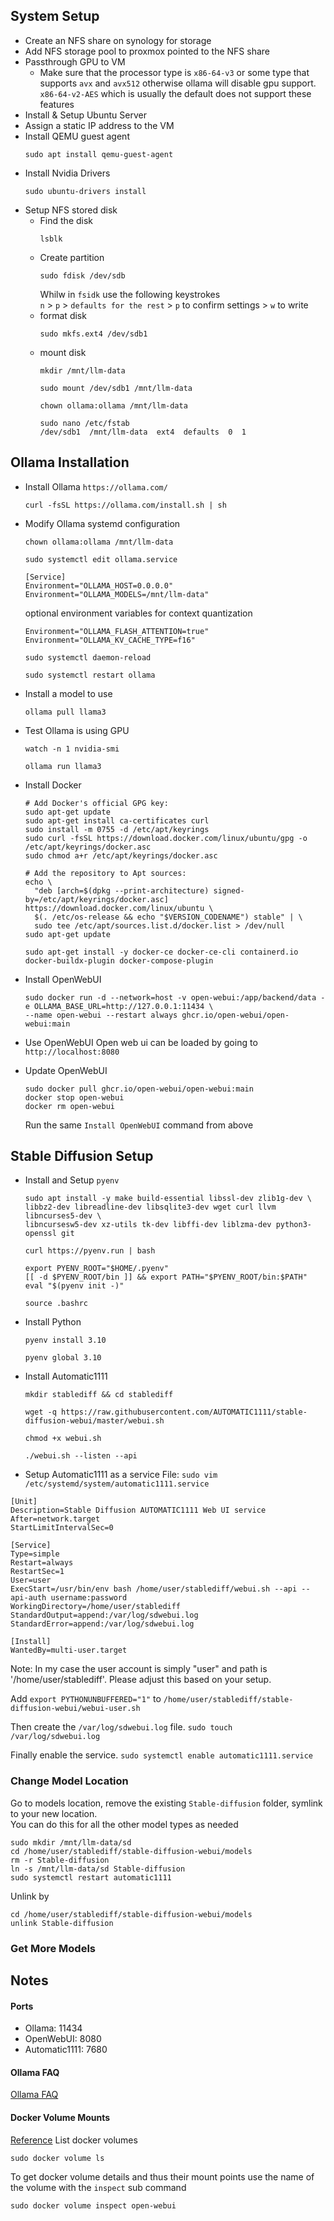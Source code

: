 ## System Setup
- Create an NFS share on synology for storage
- Add NFS storage pool to proxmox pointed to the NFS share
- Passthrough GPU to VM
  - Make sure that the processor type is `x86-64-v3` or some type that supports `avx` and `avx512` otherwise
  ollama will disable gpu support. `x86-64-v2-AES` which is usually the default does not support these features
- Install & Setup Ubuntu Server 
- Assign a static IP address to the VM
- Install QEMU guest agent
    ```shell
    sudo apt install qemu-guest-agent
    ```
- Install Nvidia Drivers
    ```shell
    sudo ubuntu-drivers install
    ```
- Setup NFS stored disk
  - Find the disk
    ```shell
    lsblk
    ```
  - Create partition
    ```shell
    sudo fdisk /dev/sdb
    ```
    Whilw in `fsidk` use the following keystrokes  
    `n` > `p` > `defaults for the rest` > `p` to confirm settings > `w` to write
  - format disk
    ```shell
    sudo mkfs.ext4 /dev/sdb1
    ```
  - mount disk
    ```shell
    mkdir /mnt/llm-data
    ```
    ```shell
    sudo mount /dev/sdb1 /mnt/llm-data
    ```
    ```shell
    chown ollama:ollama /mnt/llm-data
    ```
    ```shell
    sudo nano /etc/fstab
    /dev/sdb1  /mnt/llm-data  ext4  defaults  0  1
    ```

## Ollama Installation
- Install Ollama `https://ollama.com/`
    ```shell
    curl -fsSL https://ollama.com/install.sh | sh
    ```
- Modify Ollama systemd configuration
    ```shell
    chown ollama:ollama /mnt/llm-data
    ```
    ```shell
    sudo systemctl edit ollama.service
    ```
    ```
    [Service]
    Environment="OLLAMA_HOST=0.0.0.0"
    Environment="OLLAMA_MODELS=/mnt/llm-data"
    ```
    optional environment variables for context quantization
    ```
    Environment="OLLAMA_FLASH_ATTENTION=true"
    Environment="OLLAMA_KV_CACHE_TYPE=f16"
    ```
    ```shell
    sudo systemctl daemon-reload
    ```
    ```shell
    sudo systemctl restart ollama
    ```
- Install a model to use
    ```shell
    ollama pull llama3
    ```
- Test Ollama is using GPU
    ```shell
    watch -n 1 nvidia-smi
    ```
    ```shell
    ollama run llama3
    ```
- Install Docker
    ```shell
    # Add Docker's official GPG key:
    sudo apt-get update
    sudo apt-get install ca-certificates curl
    sudo install -m 0755 -d /etc/apt/keyrings
    sudo curl -fsSL https://download.docker.com/linux/ubuntu/gpg -o /etc/apt/keyrings/docker.asc
    sudo chmod a+r /etc/apt/keyrings/docker.asc

    # Add the repository to Apt sources:
    echo \
      "deb [arch=$(dpkg --print-architecture) signed-by=/etc/apt/keyrings/docker.asc] https://download.docker.com/linux/ubuntu \
      $(. /etc/os-release && echo "$VERSION_CODENAME") stable" | \
      sudo tee /etc/apt/sources.list.d/docker.list > /dev/null
    sudo apt-get update
    ```
    ```shell
    sudo apt-get install -y docker-ce docker-ce-cli containerd.io docker-buildx-plugin docker-compose-plugin
    ```
- Install OpenWebUI
    ```shell
    sudo docker run -d --network=host -v open-webui:/app/backend/data -e OLLAMA_BASE_URL=http://127.0.0.1:11434 \
    --name open-webui --restart always ghcr.io/open-webui/open-webui:main
    ```
- Use OpenWebUI
    Open web ui can be loaded by going to `http://localhost:8080`

- Update OpenWebUI
    ```shell
    sudo docker pull ghcr.io/open-webui/open-webui:main
    docker stop open-webui
    docker rm open-webui
    ```
    Run the same `Install OpenWebUI` command from above


## Stable Diffusion Setup
- Install and Setup `pyenv`
    ```shell
    sudo apt install -y make build-essential libssl-dev zlib1g-dev \
    libbz2-dev libreadline-dev libsqlite3-dev wget curl llvm libncurses5-dev \
    libncursesw5-dev xz-utils tk-dev libffi-dev liblzma-dev python3-openssl git
    ```
    ```shell
    curl https://pyenv.run | bash
    ```
    ```shell
    export PYENV_ROOT="$HOME/.pyenv"
    [[ -d $PYENV_ROOT/bin ]] && export PATH="$PYENV_ROOT/bin:$PATH"
    eval "$(pyenv init -)"
    ```
    ```shell
    source .bashrc
    ```
- Install Python
    ```shell
    pyenv install 3.10
    ```
    ```shell
    pyenv global 3.10
    ```
- Install Automatic1111
    ```shell
    mkdir stablediff && cd stablediff
    ```
    ```shell
    wget -q https://raw.githubusercontent.com/AUTOMATIC1111/stable-diffusion-webui/master/webui.sh
    ```
    ```shell
    chmod +x webui.sh
    ```
    ```shell
    ./webui.sh --listen --api
    ```
- Setup Automatic1111 as a service
File: `sudo vim /etc/systemd/system/automatic1111.service`
```text
[Unit]
Description=Stable Diffusion AUTOMATIC1111 Web UI service
After=network.target
StartLimitIntervalSec=0

[Service]
Type=simple
Restart=always
RestartSec=1
User=user
ExecStart=/usr/bin/env bash /home/user/stablediff/webui.sh --api --api-auth username:password
WorkingDirectory=/home/user/stablediff
StandardOutput=append:/var/log/sdwebui.log
StandardError=append:/var/log/sdwebui.log

[Install]
WantedBy=multi-user.target
```
Note: In my case the user account is simply "user" and path is '/home/user/stablediff'. Please adjust this based on your setup.

Add `export PYTHONUNBUFFERED="1"` to `/home/user/stablediff/stable-diffusion-webui/webui-user.sh`

Then create the `/var/log/sdwebui.log` file.
`sudo touch /var/log/sdwebui.log`

Finally enable the service.
`sudo systemctl enable automatic1111.service`

### Change Model Location
Go to models location, remove the existing `Stable-diffusion` folder, symlink to your new location.  
You can do this for all the other model types as needed
```shell
sudo mkdir /mnt/llm-data/sd
cd /home/user/stablediff/stable-diffusion-webui/models
rm -r Stable-diffusion
ln -s /mnt/llm-data/sd Stable-diffusion
sudo systemctl restart automatic1111
```
Unlink by
```shell
cd /home/user/stablediff/stable-diffusion-webui/models
unlink Stable-diffusion
```

### Get More Models


## Notes
#### Ports
- Ollama: 11434
- OpenWebUI: 8080
- Automatic1111: 7680

#### Ollama FAQ
[Ollama FAQ](https://github.com/ollama/ollama/blob/main/docs/faq.md)

#### Docker Volume Mounts
[Reference](https://docs.docker.com/storage/volumes/#create-and-manage-volumes)
List docker volumes
```shell
sudo docker volume ls
```

To get docker volume details and thus their mount points use the name of the volume with the `inspect` sub command
```shell
sudo docker volume inspect open-webui
```
